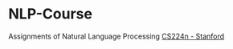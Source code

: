 # NLP-Course
Assignments of Natural Language Processing [CS224n - Stanford](https://web.stanford.edu/class/archive/cs/cs224n/cs224n.1214/)
